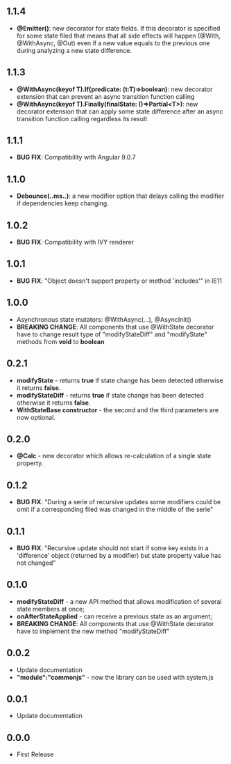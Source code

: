 ## 1.1.4 
* **@Emitter()**: new decorator for state fields. If this decorator is specified for some state filed that means that all side effects will happen (@With, @WithAsync, @Out) even if a new value equals to the previous one during analyzing a new state difference.

## 1.1.3
* **@WithAsync(keyof T).If(predicate: (t:T)=>boolean)**: new decorator extension that can prevent an async transition function calling
* **@WithAsync(keyof T).Finally(finalState: ()=>Partial&lt;T&gt;)**: new decorator extension that can apply some state difference after an async transition function calling regardless its result

## 1.1.1
* **BUG FIX**: Compatibility with Angular 9.0.7

## 1.1.0
* **Debounce(..ms..)**: a new modifier option that delays calling the modifier if dependencies keep changing.

## 1.0.2
* **BUG FIX**: Compatibility with IVY renderer


## 1.0.1
* **BUG FIX**: "Object doesn't support property or method 'includes'" in IE11

## 1.0.0
* Asynchronous state mutators: @WithAsync(...), @AsyncInit()
* **BREAKING CHANGE**: All components that use @WithState decorator have to change result type of "modifyStateDiff" and "modifyState" methods from __void__ to __boolean__

## 0.2.1
* **modifyState** - returns **true** if state change has been detected otherwise it returns **false**.
* **modifyStateDiff** - returns **true** if state change has been detected otherwise it returns **false**.
* **WithStateBase constructor** - the second and the third parameters are now optional.

## 0.2.0
* **@Calc** - new decorator which allows re-calculation of a single state property.  

## 0.1.2
* **BUG FIX**: "During a serie of recursive updates some modifiers could be omit if a corresponding filed was changed in the middle of the serie"

## 0.1.1
* **BUG FIX**: "Recursive update should not start if some key exists in a 'difference' object (returned by a modifier) but state property value has not changed"

## 0.1.0
* **modifyStateDiff** - a new API method that allows modification of several state members at once;
* **onAfterStateApplied** - can receive a previous state as an argument;
* **BREAKING CHANGE**: All components that use @WithState decorator have to implement the new method "modifyStateDiff"
## 0.0.2
* Update documentation
* **"module":"commonjs"** - now the library can be used with system.js
## 0.0.1
* Update documentation
## 0.0.0
* First Release